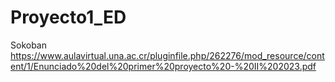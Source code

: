 # Proyecto1_ED
Sokoban
https://www.aulavirtual.una.ac.cr/pluginfile.php/262276/mod_resource/content/1/Enunciado%20del%20primer%20proyecto%20-%20II%202023.pdf
